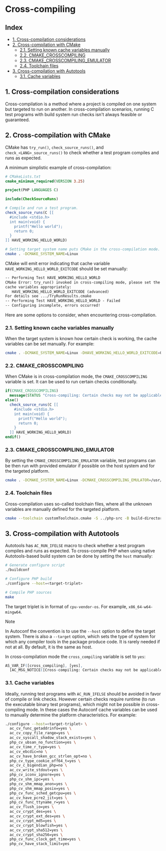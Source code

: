 # Cross-compiling

## Index

* [1. Cross-compilation considerations](#1-cross-compilation-considerations)
* [2. Cross-compilation with CMake](#2-cross-compilation-with-cmake)
  * [2.1. Setting known cache variables manually](#21-setting-known-cache-variables-manually)
  * [2.2. CMAKE\_CROSSCOMPILING](#22-cmake_crosscompiling)
  * [2.3. CMAKE\_CROSSCOMPILING\_EMULATOR](#23-cmake_crosscompiling_emulator)
  * [2.4. Toolchain files](#24-toolchain-files)
* [3. Cross-compilation with Autotools](#3-cross-compilation-with-autotools)
  * [3.1. Cache variables](#31-cache-variables)

## 1. Cross-compilation considerations

Cross-compilation is a method where a project is compiled on one system but
targeted to run on another. In cross-compilation scenarios, running C test
programs with build system run checks isn't always feasible or guaranteed.

## 2. Cross-compilation with CMake

CMake has `try_run()`, `check_source_runs()`, and
`check_<LANG>_source_runs()` to check whether a test program compiles and runs
as expected.

A minimum simplistic example of cross-compilation:

```cmake
# CMakeLists.txt
cmake_minimum_required(VERSION 3.25)

project(PHP LANGUAGES C)

include(CheckSourceRuns)

# Compile and run a test program.
check_source_runs(C [[
  #include <stdio.h>
  int main(void) {
    printf("Hello world");
    return 0;
  }
]] HAVE_WORKING_HELLO_WORLD)
```

```sh
# Setting target system name puts CMake in the cross-compilation mode.
cmake . -DCMAKE_SYSTEM_NAME=Linux
```

CMake will emit error indicating that cache variable
`HAVE_WORKING_HELLO_WORLD_EXITCODE` should be set manually:

```txt
-- Performing Test HAVE_WORKING_HELLO_WORLD
CMake Error: try_run() invoked in cross-compiling mode, please set the following
cache variables appropriately:
   HAVE_WORKING_HELLO_WORLD_EXITCODE (advanced)
For details see .../TryRunResults.cmake
-- Performing Test HAVE_WORKING_HELLO_WORLD - Failed
-- Configuring incomplete, errors occurred!
```

Here are some options to consider, when encountering cross-compilation.

### 2.1. Setting known cache variables manually

When the target system is known how certain check is working, the cache
variables can be set manually. For example:

```sh
cmake . -DCMAKE_SYSTEM_NAME=Linux -DHAVE_WORKING_HELLO_WORLD_EXITCODE=0
```

### 2.2. CMAKE_CROSSCOMPILING

When CMake is in cross-compilation mode, the `CMAKE_CROSSCOMPILING` variable is
set. It can be used to run certain checks conditionally.

```cmake
if(CMAKE_CROSSCOMPILING)
  message(STATUS "Cross-compiling: Certain checks may not be applicable.")
else()
  check_source_runs(C [[
    #include <stdio.h>
    int main(void) {
      printf("Hello world");
      return 0;
    }
  ]] HAVE_WORKING_HELLO_WORLD)
endif()
```

### 2.3. CMAKE_CROSSCOMPILING_EMULATOR

By setting the `CMAKE_CROSSCOMPILING_EMULATOR` variable, test programs can be
then run with provided emulator if possible on the host system and for the
targeted platform.

```sh
cmake . -DCMAKE_SYSTEM_NAME=Linux -DCMAKE_CROSSCOMPILING_EMULATOR=/usr/bin/env
```

### 2.4. Toolchain files

Cross-compilation uses so-called toolchain files, where all the unknown
variables are manually defined for the targeted platform.

```sh
cmake --toolchain customToolchain.cmake -S ../php-src -B build-directory
```

## 3. Cross-compilation with Autotools

Autotools has `AC_RUN_IFELSE` macro to check whether a test program compiles and
runs as expected. To cross-compile PHP when using native Autotools-based build
system can be done by setting the `host` manually:

```sh
# Generate configure script
./buildconf

# Configure PHP build
./configure --host=<target-triplet>

# Compile PHP sources
make
```

The target triplet is in format of `cpu-vendor-os`. For example,
`x86_64-w64-mingw64`.

> [!NOTE]
> In Autoconf the convention is to use the `--host` option to define the target
> system. There is also a `--target` option, which sets the type of system for
> which any compiler tools in the package produce code. It is rarely needed if
> not at all. By default, it is the same as host.

In cross-compilation mode the `cross_compiling` variable is set to `yes`:

```m4
AS_VAR_IF([cross_compiling], [yes],
  [AC_MSG_NOTICE([Cross-compiling: Certain checks may not be applicable.])])
```

### 3.1. Cache variables

Ideally, running test programs with `AC_RUN_IFELSE` should be avoided in favor
of compile or link checks. However certain checks require runtime (to run the
executable binary test programs), which might not be possible in cross-compiling
mode. In these cases the Autoconf cache variables can be used to manually
determine the platform characteristics. For example:

```sh
./configure --host=<target-triplet> \
  ac_cv_func_getaddrinfo=yes \
  ac_cv_copy_file_range=yes \
  ac_cv_syscall_shadow_stack_exists=yes \
  php_cv_ubsan_no_function=yes \
  ac_cv_time_r_type=yes \
  ac_cv_ebcdic=no \
  ac_cv_have_broken_gcc_strlen_opt=no \
  php_cv_type_cookie_off64_t=yes \
  ac_cv_c_bigendian_php=no \
  ac_cv_write_stdout=yes \
  php_cv_iconv_ignore=yes \
  php_cv_shm_ipc=yes \
  php_cv_shm_mmap_anon=yes \
  php_cv_shm_mmap_posix=yes \
  php_cv_func_sched_getcpu=yes \
  ac_cv_have_pcre2_jit=yes \
  php_cv_func_ttyname_r=yes \
  ac_cv_flush_io=yes \
  ac_cv_crypt_des=yes \
  ac_cv_crypt_ext_des=yes \
  ac_cv_crypt_md5=yes \
  ac_cv_crypt_blowfish=yes \
  ac_cv_crypt_sha512=yes \
  ac_cv_crypt_sha256=yes \
  php_cv_func_clock_get_time=yes \
  php_cv_have_stack_limit=yes
```
